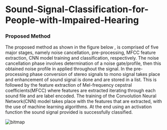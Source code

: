 # Sound-Signal-Classification-for-People-with-Impaired-Hearing

### Proposed Method

The proposed method as shown in the figure below , is comprised of five major stages, namely noise cancellation, pre-processing, MFCC feature extraction, CNN model training and classification, respectively. The noise cancellation phase involves determination of a noise gate/profile, then this obtained noise profile in applied throughout the signal. In the pre-processing phase conversion of stereo signals to mono signal takes place and enhancement of sound signal is done and are stored in a list. This is followed by the feature extraction of Mel-frequency cepstral coefficients(MFCC) where features are extracted iterating through each sound file and are label encoded. The training of the Convolution Neural Network(CNN) model takes place with the features that are extracted, with the use of machine learning algorithms. At the end using an activation function the sound signal provided is successfully classified.

![bitmap](https://user-images.githubusercontent.com/81764309/224734158-e42e3c7a-56fd-47b2-9529-3acd3f7f4276.png)

